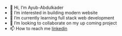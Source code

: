 - 👋 Hi, I’m Ayub-Abdulkader
- 👀 I’m interested in building modern website
- 🌱 I’m currently learning full stack web development
- 💞️ I’m looking to collaborate on my up coming project
- 📫 How to reach me [linkedin](https://www.linkedin.com/in/ayub-abdulkader-24083b244/)

<!---
Ayub-Abdulkader/Ayub-Abdulkader is a ✨ special ✨ repository because its `README.md` (this file) appears on your GitHub profile.
You can click the Preview link to take a look at your changes.
--->
